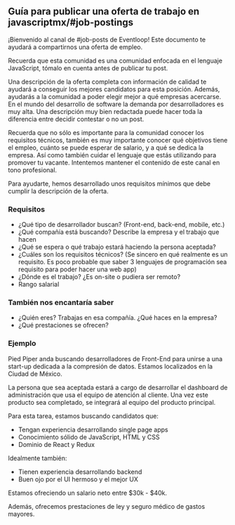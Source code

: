 ## Guía para publicar una oferta de trabajo en javascriptmx/#job-postings

¡Bienvenido al canal de #job-posts de Eventloop! Este documento te ayudará a compartirnos una oferta de empleo.

Recuerda que esta comunidad es una comunidad enfocada en el lenguaje JavaScript, tómalo en cuenta antes de publicar tu post. 

Una descripción de la oferta completa con información de calidad te ayudará a conseguir los mejores candidatos para esta posición. Además, ayudarás a la comunidad a poder elegir mejor a qué empresas acercarse. En el mundo del desarrollo de software la demanda por desarrolladores es muy alta. Una descripción muy bien redactada puede hacer toda la diferencia entre decidir contestar o no un post.

Recuerda que no sólo es importante para la comunidad conocer los requisitos técnicos, también es muy importante conocer qué objetivos tiene el empleo, cuánto se puede esperar de salario, y a qué se dedica la empresa. Así como también cuidar el lenguaje que estás utilizando para promover tu vacante. Intentemos mantener el contenido de este canal en tono profesional.

Para ayudarte, hemos desarrollado unos requisitos mínimos que debe cumplir la descripción de la oferta.

### Requisitos
- ¿Qué tipo de desarrollador buscan? (Front-end, back-end, mobile, etc.)
- ¿Qué compañía está buscando? Describe la empresa y el trabajo que hacen
- ¿Qué se espera o qué trabajo estará haciendo la persona aceptada?
- ¿Cuáles son los requisitos técnicos? (Se sincero en qué realmente es un requisito. Es poco probable que saber 3 lenguajes de programación sea requisito para poder hacer una web app)
- ¿Dónde es el trabajo? ¿Es on-site o pudiera ser remoto?
- Rango salarial

### También nos encantaría saber
- ¿Quién eres? Trabajas en esa compañía. ¿Qué haces en la empresa?
- ¿Qué prestaciones se ofrecen?

### Ejemplo
Pied Piper anda buscando desarrolladores de Front-End para unirse a una start-up dedicada a la compresión de datos. Estamos localizados en la Ciudad de México.

La persona que sea aceptada estará a cargo de desarrollar el dashboard de administración que usa el equipo de atención al cliente. Una vez este producto sea completado, se integrará al equipo del producto principal.

Para esta tarea, estamos buscando candidatos que:
- Tengan experiencia desarrollando single page apps
- Conocimiento sólido de JavaScript, HTML y CSS
- Dominio de React y Redux

Idealmente también:
- Tienen experiencia desarrollando backend
- Buen ojo por el UI hermoso y el mejor UX

Estamos ofreciendo un salario neto entre $30k - $40k.

Además, ofrecemos prestaciones de ley y seguro médico de gastos mayores.



